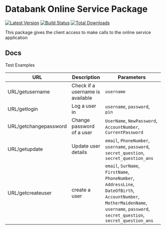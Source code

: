 Databank Online Service Package
=======================

[![Latest Version](https://img.shields.io/github/release/albertlawer/databankonlineservice-package.svg?style=flat-square)](https://github.com/albertlawer/databankonlineservice-package.svg/releases)
[![Build Status](https://img.shields.io/travis/albertlawer/databankonlineservice-package.svg?style=flat-square)](https://travis-ci.org/albertlawer/databankonlineservice-package.svg)
[![Total Downloads](https://img.shields.io/packagist/dt/albertlawer/databankonlineservice-package.svg?style=flat-square)](https://packagist.org/packages/albertlawer/databankonlineservice-package.svg)

This package gives the client access to make calls to the online service application

## Docs

Test Examples

| URL              		 | Description                       | Parameters          																 																								 			 |
|------------------------|-----------------------------------|-----------------------------------------------------------------------------------------------------------------------------------------------------------------------------------------------------|
| URL/getusername  		 | Check if a username is available  | `username`     	  													 																								 						 |
| URL/getlogin	   		 | Log a user in					 | `username`, `password`, `pin` 											 																								 					  |
| URL/getchangepassword  | Change password of a user		 | `UserName`, `NewPassword`, `AccountNumber`, `CurrentPassword` 					  																								 	 |
| URL/getupdate  		 | Update user details  			 | `email`, `PhoneNumber`, `username`, `password`, `secret_question`, `secret_question_ans` 																								 |
| URL/getcreateuser  	 | create a user 		  			 | `email`, `SurName`, `FirstName`, `PhoneNumber`, `AddressLine`, `DateOfBirth`, `AccountNumber`, `MotherMaidenName`, `username`, `password`, `secret_question`, `secret_question_ans` |







